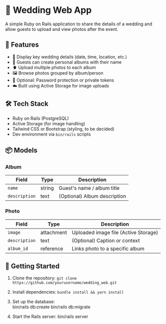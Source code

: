 # 💍 Wedding Web App

A simple Ruby on Rails application to share the details of a wedding and allow guests to upload and view photos after the event.

## 🎯 Features

- 📆 Display key wedding details (date, time, location, etc.)
- 📸 Guests can create personal albums with their name
- ⬆️ Upload multiple photos to each album
- 🖼️ Browse photos grouped by album/person
- 🧼 Optional: Password protection or private tokens
- ☁️ Built using Active Storage for image uploads

## 🛠️ Tech Stack

- Ruby on Rails (PostgreSQL)
- Active Storage (for image handling)
- Tailwind CSS or Bootstrap (styling, to be decided)
- Dev environment via `bin/rails` scripts

## 📦 Models

### Album

| Field       | Type    | Description                         |
|-------------|---------|-------------------------------------|
| `name`      | string  | Guest's name / album title          |
| `description` | text  | (Optional) Album description        |

### Photo

| Field         | Type      | Description                       |
|---------------|-----------|-----------------------------------|
| `image`       | attachment | Uploaded image file (Active Storage) |
| `description` | text      | (Optional) Caption or context     |
| `album_id`    | reference | Links photo to a specific album   |

## 🚀 Getting Started

1. Clone the repository:
   `git clone https://github.com/yourusername/wedding_web.git`

2. Install dependencies:
   `bundle install && yarn install`

3. Set up the database:  
   bin/rails db:create
   bin/rails db:migrate

5. Start the Rails server:
   bin/rails server
